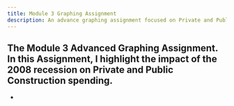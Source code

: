 ```yaml
---
title: Module 3 Graphing Assignment
description: An advance graphing assignment focused on Private and Public Construction Spending
---
```

The Module 3 Advanced Graphing Assignment. In this Assignment, I highlight the impact of the 2008 recession on Private and Public Construction spending.
-
-
